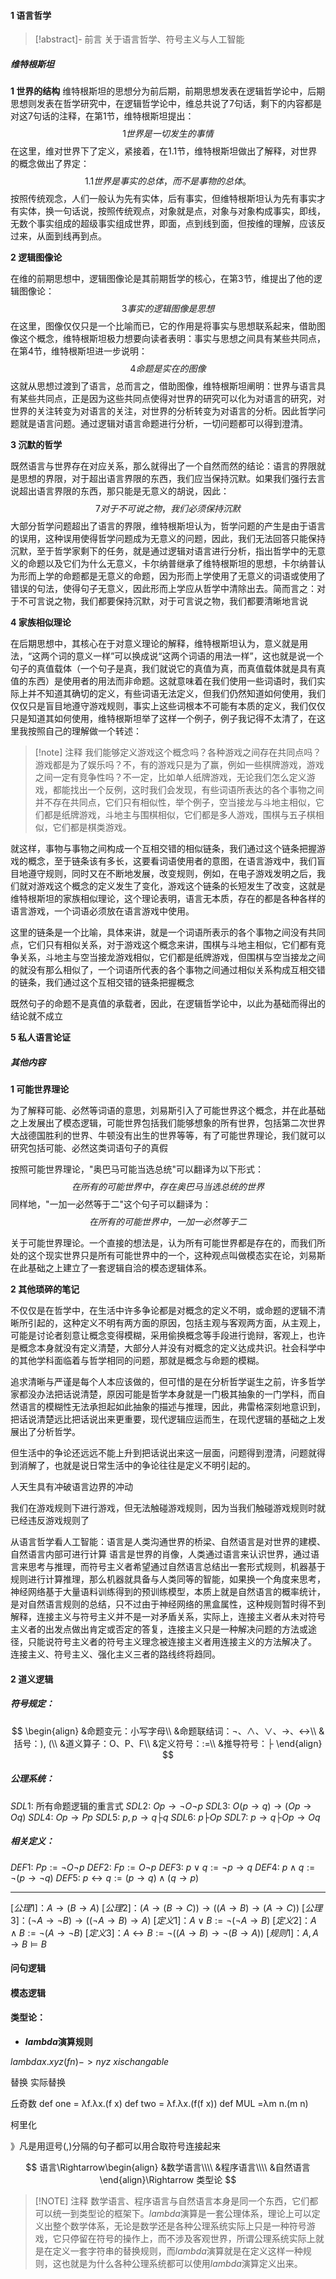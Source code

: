#### 1 语言哲学
> [!abstract]- 前言 
关于语言哲学、符号主义与人工智能
##### 维特根斯坦
<!--
$1.\quad 世界是一切发生的事情。$
$2.\quad 发生的事情，即事实，就是诸事态的存在。$
$3.\quad 事实的逻辑图像是思想。$
$4.\quad 思想是有意义的命题。$
$5.\quad 命题是基本命题的真值函项。$
$6.\quad 真值函项的一般形式。$
$7.\quad 对于不可说之物，我们必须保持沉默。$
-->
**1 世界的结构**
维特根斯坦的思想分为前后期，前期思想发表在逻辑哲学论中，后期思想则发表在哲学研究中，在逻辑哲学论中，维总共说了7句话，剩下的内容都是对这7句话的注释，在第1节，维特根斯坦提出：
$$1世界是一切发生的事情$$
在这里，维对世界下了定义，紧接着，在1.1节，维特根斯坦做出了解释，对世界的概念做出了界定：
$$1.1 世界是事实的总体，而不是事物的总体。$$
按照传统观念，人们一般认为先有实体，后有事实，但维特根斯坦认为先有事实才有实体，换一句话说，按照传统观点，对象就是点，对象与对象构成事实，即线，无数个事实组成的超级事实组成世界，即面，点到线到面，但按维的理解，应该反过来，从面到线再到点。

**2 逻辑图像论**

在维的前期思想中，逻辑图像论是其前期哲学的核心，在第3节，维提出了他的逻辑图像论：
$$3事实的逻辑图像是思想$$
在这里，图像仅仅只是一个比喻而已，它的作用是将事实与思想联系起来，借助图像这个概念，维特根斯坦极力想要向读者表明：事实与思想之间具有某些共同点，在第4节，维特根斯坦进一步说明：$$4命题是实在的图像$$这就从思想过渡到了语言，总而言之，借助图像，维特根斯坦阐明：世界与语言具有某些共同点，正是因为这些共同点使得对世界的研究可以化为对语言的研究，对世界的关注转变为对语言的关注，对世界的分析转变为对语言的分析。因此哲学问题就是语言问题。通过逻辑对语言命题进行分析，一切问题都可以得到澄清。

**3 沉默的哲学**

既然语言与世界存在对应关系，那么就得出了一个自然而然的结论：语言的界限就是思想的界限，对于超出语言界限的东西，我们应当保持沉默。如果我们强行去言说超出语言界限的东西，那只能是无意义的胡说，因此：
$$7对于不可说之物，我们必须保持沉默$$
大部分哲学问题超出了语言的界限，维特根斯坦认为，哲学问题的产生是由于语言的误用，这种误用使得哲学问题成为无意义的问题，因此，我们无法回答只能保持沉默，至于哲学家剩下的任务，就是通过逻辑对语言进行分析，指出哲学中的无意义的命题以及它们为什么无意义，卡尔纳普继承了维特根斯坦的思想，卡尔纳普认为形而上学的命题都是无意义的命题，因为形而上学使用了无意义的词语或使用了错误的句法，使得句子无意义，因此形而上学应从哲学中清除出去。简而言之：对于不可言说之物，我们都要保持沉默，对于可言说之物，我们都要清晰地言说

**4 家族相似理论**

在后期思想中，其核心在于对意义理论的解释，维特根斯坦认为，意义就是用法，“这两个词的意义一样”可以换成说“这两个词语的用法一样”，这也就是说一个句子的真值载体（一个句子是真，我们就说它的真值为真，而真值载体就是具有真值的东西）是使用者的用法而非命题。这就意味着在我们使用一些词语时，我们实际上并不知道其确切的定义，有些词语无法定义，但我们仍然知道如何使用，我们仅仅只是盲目地遵守游戏规则，事实上这些词根本不可能有本质的定义，我们仅仅只是知道其如何使用，维特根斯坦举了这样一个例子，例子我记得不太清了，在这里我按照自己的理解做一个转述：
> [!note] 注释
> 我们能够定义游戏这个概念吗？各种游戏之间存在共同点吗？游戏都是为了娱乐吗？不，有的游戏只是为了赢，例如一些棋牌游戏，游戏之间一定有竞争性吗？不一定，比如单人纸牌游戏，无论我们怎么定义游戏，都能找出一个反例，这时我们会发现，有些词语所表达的各个事物之间并不存在共同点，它们只有相似性，举个例子，空当接龙与斗地主相似，它们都是纸牌游戏，斗地主与围棋相似，它们都是多人游戏，围棋与五子棋相似，它们都是棋类游戏。

就这样，事物与事物之间构成一个互相交错的相似链条，我们通过这个链条把握游戏的概念，至于链条该有多长，这要看词语使用者的意图，在语言游戏中，我们盲目地遵守规则，同时又在不断地发展，改变规则，例如，在电子游戏发明之后，我们就对游戏这个概念的定义发生了变化，游戏这个链条的长短发生了改变，这就是维特根斯坦的家族相似理论，这个理论表明，语言无本质，存在的都是各种各样的语言游戏，一个词语必须放在语言游戏中使用。

这里的链条是一个比喻，具体来讲，就是一个词语所表示的各个事物之间没有共同点，它们只有相似关系，对于游戏这个概念来讲，围棋与斗地主相似，它们都有竞争关系，斗地主与空当接龙游戏相似，它们都是纸牌游戏，但围棋与空当接龙之间的就没有那么相似了，一个词语所代表的各个事物之间通过相似关系构成互相交错的链条，我们通过这个互相交错的链条把握概念

既然句子的命题不是真值的承载者，因此，在逻辑哲学论中，以此为基础而得出的结论就不成立

**5 私人语言论证**

##### 其他内容

**1 可能世界理论**

为了解释可能、必然等词语的意思，刘易斯引入了可能世界这个概念，并在此基础之上发展出了模态逻辑，可能世界包括我们能够想象的所有世界，包括第二次世界大战德国胜利的世界、牛顿没有出生的世界等等，有了可能世界理论，我们就可以研究包括可能、必然这类词语句子的真假 

按照可能世界理论，"奥巴马可能当选总统"可以翻译为以下形式： 
$$在所有的可能世界中，存在奥巴马当选总统的世界$$
同样地，"一加一必然等于二"这个句子可以翻译为：
$$在所有的可能世界中，一加一必然等于二$$

关于可能世界理论。一个直接的想法是，认为所有可能世界都是存在的，而我们所处的这个现实世界只是所有可能世界中的一个，这种观点叫做模态实在论，刘易斯在此基础之上建立了一套逻辑自洽的模态逻辑体系。

**2 其他琐碎的笔记**

<!--2020-->

不仅仅是在哲学中，在生活中许多争论都是对概念的定义不明，或命题的逻辑不清晰所引起的，这种定义不明有两方面的原因，包括主观与客观两方面，从主观上，可能是讨论者刻意让概念变得模糊，采用偷换概念等手段进行诡辩，客观上，也许是概念本身就没有定义清楚，大部分人并没有对概念的定义达成共识。社会科学中的其他学科面临着与哲学相同的问题，那就是概念与命题的模糊。

追求清晰与严谨是每个人本应该做的，但可惜的是在分析哲学诞生之前，许多哲学家都没办法把话说清楚，原因可能是哲学本身就是一门极其抽象的一门学科，而自然语言的模糊性无法承担起如此抽象的描述与推理，因此，弗雷格深刻地意识到，把话说清楚远比把话说出来更重要，现代逻辑应运而生，在现代逻辑的基础之上发展出了分析哲学。

但生活中的争论还远远不能上升到把话说出来这一层面，问题得到澄清，问题就得到消解了，也就是说日常生活中的争论往往是定义不明引起的。

人天生具有冲破语言边界的冲动

我们在游戏规则下进行游戏，但无法触碰游戏规则，因为当我们触碰游戏规则时就已经违反游戏规则了

从语言哲学看人工智能：语言是人类沟通世界的桥梁、自然语言是对世界的建模、自然语言内部可进行计算
语言是世界的肖像，人类通过语言来认识世界，通过语言来思考与推理，而符号主义者希望通过自然语言总结出一套形式规则，机器基于规则进行计算推理，那么机器就具备与人类同等的智能，如果换一个角度来思考，神经网络基于大量语料训练得到的预训练模型，本质上就是自然语言的概率统计，是对自然语言规则的总结，只不过由于神经网络的黑盒属性，这种规则暂时得不到解释，连接主义与符号主义并不是一对矛盾关系，实际上，连接主义者从未对符号主义者的出发点做出肯定或否定的答复，连接主义只是一种解决问题的方法或途径，只能说符号主义者的符号主义理念被连接主义者用连接主义的方法解决了。
连接主义、符号主义、强化主义三者的路线终将趋同。

#### 2 道义逻辑

##### **符号规定：**
$$
\begin{align}
&命题变元：小写字母\\
&命题联结词：¬、∧、∨、→、↔\\
&括号：), (\\
&道义算子：O、P、F\\
&定义符号：:=\\
&推导符号：├
\end{align}
$$
##### **公理系统：**
$SDL1:$ 所有命题逻辑的重言式
$SDL2:$ $Op→¬O¬p$
$SDL3:$ $O(p→q)→(Op→Oq)$
$SDL4:$ $Op→Pp$
$SDL5:$ $p, p→q├q$
$SDL6:$ $p├Op$
$SDL7:$ $p→q├Op→Oq$
##### **相关定义：**
$DEF1:$ $Pp:=¬O¬p$
$DEF2:$ $Fp:=O¬p$
$DEF3:$ $p∨q:=¬p→q$
$DEF4:$ $p∧q:=¬(p→¬q)$
$DEF5:$ $p↔q:=(p→q)∧(q→p)$

---

$[公理1]$：$A→(B→A)$
$[公理2]$：$(A→(B→C))→((A→B)→(A→C))$
$[公理3]$：$(¬A→¬B)→((¬A→B)→A)$
$[定义1]$：$A∨B:=¬(¬A→B)$
$[定义2]$：$A∧B:=¬(A→¬B)$
$[定义3]$：$A↔B:=¬((A→B)→¬(B→A))$
$[规则1]$：$A,A→B \models B$
#### 问句逻辑
#### 模态逻辑

#### 类型论：

- **$lambda$演算规则**

$lambda x. xyz (f n) -> nyz$
$x is changable$

替换 实际替换

丘奇数
def one = λf.λx.(f x)
def two = λf.λx.(f(f x))
def MUL =λm n.(m n)

柯里化

》凡是用逗号(,)分隔的句子都可以用合取符号连接起来

$$
语言\Rightarrow\begin{align}
&数学语言\\\\
&程序语言\\\\
&自然语言
\end{align}\Rightarrow 类型论
$$
> [!NOTE] 注释
> 数学语言、程序语言与自然语言本身是同一个东西，它们都可以统一到类型论的框架下。$lambda$演算是一套公理体系，理论上可以定义出整个数学体系，无论是数学还是各种公理系统实际上只是一种符号游戏，它只停留在符号的操作上，而不涉及客观世界，所谓公理系统实际上就是在定义一套字符串的替换规则，而$lambda$演算就是在定义这样一种规则，这也就是为什么各种公理系统都可以使用$lambda$演算定义出来。